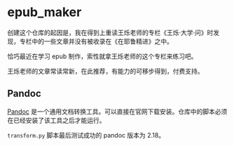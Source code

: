 # epub_maker

创建这个仓库的起因是，我在得到上重读王烁老师的专栏《王烁·大学·问》时发现，专栏中的一些文章并没有被收录在《在耶鲁精进》之中。

恰巧最近在学习 epub 制作，索性就拿王烁老师的这个专栏来练习吧。

王烁老师的文章常读常新，在此推荐，有能力的可移步得到，付费支持。

## Pandoc

[Pandoc](https://pandoc.org/) 是一个通用文档转换工具。可以直接在官网下载安装。仓库中的脚本必须在已经安装了该工具之后才能运行。

`transform.py` 脚本最后测试成功的 pandoc 版本为 2.18。

